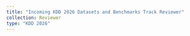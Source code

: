 ```yaml
---
title: "Incoming KDD 2026 Datasets and Benchmarks Track Reviewer"
collection: Reviewer
type: "KDD 2026"
---
```


